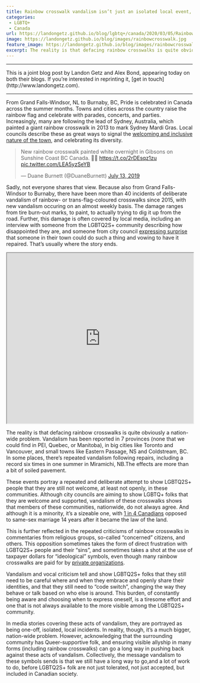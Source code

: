 ```yaml
---
title: Rainbow crosswalk vandalism isn’t just an isolated local event, but a national problem
categories:
 - LGBTQ+
 - Canada
url: https://landongetz.github.io/blog/lgbtq+/canada/2020/03/05/RainbowCrosswalks/
image: https://landongetz.github.io/blog/images/rainbowcrosswalk.jpg
feature_image: https://landongetz.github.io/blog/images/rainbowcrosswalk.jpg
excerpt: The reality is that defacing rainbow crosswalks is quite obviously a nation-wide problem.
---
```

<hr>
This is a joint blog post by Landon Getz and Alex Bond, appearing today on both their blogs. If you’re interested in reprinting it, [get in touch](http://www.landongetz.com).
<hr>

From Grand Falls-Windsor, NL to Burnaby, BC, Pride is celebrated in Canada across the summer months. Towns and cities across the country raise the rainbow flag and celebrate with parades, concerts, and parties. Increasingly, many are following the lead of Sydney, Australia, which painted a giant rainbow crosswalk in 2013 to mark Sydney Mardi Gras. Local councils describe these as great ways to signal the [welcoming and inclusive nature of the town](https://www.cbc.ca/news/canada/new-brunswick/rainbow-crosswalk-woodstock-community-pride-paint-1.4210942), and celebrating its diversity.

<blockquote class="twitter-tweet tw-align-center" data-dnt="true" data-theme="dark"><p lang="en" dir="ltr">New rainbow crosswalk painted white overnight in Gibsons on Sunshine Coast BC Canada. 🏳️‍🌈 <a href="https://t.co/2rDEsqz1zu">https://t.co/2rDEsqz1zu</a> <a href="https://t.co/LEA5yzSeYB">pic.twitter.com/LEA5yzSeYB</a></p>&mdash; Duane Burnett (@DuaneBurnett) <a href="https://twitter.com/DuaneBurnett/status/1150072128202346496?ref_src=twsrc%5Etfw">July 13, 2019</a></blockquote> <script async src="https://platform.twitter.com/widgets.js" charset="utf-8"></script>

Sadly, not everyone shares that view. Because also from Grand Falls-Windsor to Burnaby, there have been more than 40 incidents of deliberate vandalism of rainbow- or trans-flag-coloured  crosswalks since 2015, with new vandalism occuring on an almost weekly basis. The damage ranges from tire burn-out marks, to paint, to actually trying to dig it up from the road. Further, this damage is often covered by local media, including an interview with someone from the LGBTQ2S+ community describing how disappointed they are, and someone from city council [expressing surprise](cbc.ca/news/canada/ottawa/rainbow-crosswalk-vandalism-charge-prescott-1.5214606) that someone in their town could do such a thing and vowing to have it repaired. That’s usually where the story ends.

<iframe src="https://www.google.com/maps/d/embed?mid=1XcM6zVqhkgXKqOuKJv7N8BQd3h5iAjKc" width="100%" height="460px"></iframe>

The reality is that defacing rainbow crosswalks is quite obviously a nation-wide problem. Vandalism has been reported in 7 provinces (none that we could find in PEI, Quebec, or Manitoba), in big cities like Toronto and Vancouver, and small towns like Eastern Passage, NS and Coldstream, BC. In some places, there’s repeated vandalism following repairs, including a record six times in one summer in Miramichi, NB.The effects are more than a bit of soiled pavement.

These events portray a repeated and deliberate attempt to show LGBTQ2S+ people that they are still not welcome, at least not openly, in these communities. Although city councils are aiming to show LGBTQ+ folks that they are welcome and supported, vandalism of these crosswalks shows that members of these communities, nationwide, do not always agree. And although it is a minority, it’s a sizeable one, with [1 in 4 Canadians](https://www.vancouverisawesome.com/events-and-entertainment/intolerance-sexual-identity-canada-1944992) opposed to same-sex marriage 14 years after it became the law of the land.

This is further reflected in the repeated criticisms of rainbow crosswalks in commentaries from religious groups, so-called “concerned” citizens, and others. This opposition sometimes takes the form of direct frustration with LGBTQ2S+ people and their “sins”, and sometimes takes a shot at the use of taxpayer dollars for “ideological” symbols, even though many rainbow crosswalks are paid for by [private organizations](https://lacombeonline.com/local/rainbow-crosswalks-unveiled-in-downtown-red-deer-for-third-year). 

Vandalism and vocal criticism tell and show LGBTQ2S+ folks that they still need to be careful where and when they embrace and openly share their identities, and that they still need to “code switch”, changing the way they behave or talk based on who else is around. This burden, of constantly being aware and choosing when to express oneself, is a tiresome effort and one that is not always available to the more visible among the LGBTQ2S+ community. 

In media stories covering these acts of vandalism, they are portrayed as being one-off, isolated, local incidents. In reality, though, it’s a much bigger, nation-wide problem. However, acknowledging that the surrounding community has Queer-supportive folk, and ensuring visible allyship in many forms (including rainbow crosswalks) can go a long way in pushing back against these acts of vandalism. Collectively, the message vandalism to these symbols sends is that we still have a long way to go,and a lot of work to do, before LGBTQ2S+ folk are not just tolerated, not just accepted, but included in Canadian society.


